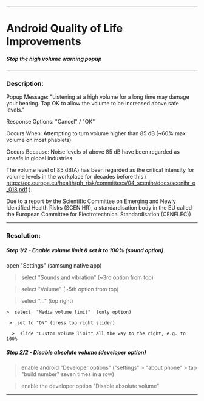 <hr /> <!-- ------------------------------------------------------------ -->

# Android Quality of Life Improvements
##### Stop the high volume warning popup

<hr /> <!-- ------------------------------------------------------------ -->

### Description:

Popup Message:  "Listening at a high volume for a long time may damage your hearing. Tap OK to allow the volume to be increased above safe levels."

Response Options:  "Cancel"  /  "OK"

Occurs When:   Attempting to turn volume higher than 85 dB (~60% max volume on most phablets)

Occurs Because:  Noise levels of above 85 dB have been regarded as unsafe in global industries

The volume level of 85 dB(A) has been regarded as the critical intensity for volume levels in the workplace for decades before this ( https://ec.europa.eu/health/ph_risk/committees/04_scenihr/docs/scenihr_o_018.pdf ).

Due to a report by the Scientific Committee on Emerging and Newly Identified Health Risks (SCENIHR), a standardisation body in the EU called the European Committee for Electrotechnical Standardisation (CENELEC))


<hr /> <!-- ------------------------------------------------------------ -->

### Resolution:

##### Step 1/2 - Enable volume limit & set it to 100% (sound option)

open  "Settings"  (samsung native app)

 >  select  "Sounds and vibration"  (~3rd option from top)

  >  select  "Volume"  (~5th option from top)

   >  select  "..."  (top right)

    >  select  "Media volume limit"  (only option)

     >  set to "ON" (press top right slider)

      >  slide "Custom volume limit" all the way to the right, e.g. to 100%


##### Step 2/2 - Disable absolute volume (developer option)

 > enable android "Developer options" ("settings" > "about phone" > tap "build number" seven times in a row)

  > enable the developer option "Disable absolute volume"


<hr /> <!-- ------------------------------------------------------------ -->